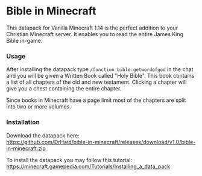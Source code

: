 # Bible in Minecraft

This datapack for Vanilla Minecraft 1.14 is the perfect addition to your Christian Minecraft server. It enables you to read the entire James King Bible in-game.

### Usage

After installing the datapack type `/function bible:getwordofgod` in the chat and you will be given a Written Book called "Holy Bible". This book contains a list of all chapters of the old and new testament. Clicking a chapter will give you a chest containing the entire chapter.

Since books in Minecraft have a page limit most of the chapters are split into two or more volumes.

### Installation

Download the datapack  here:<br>https://github.com/DrHaid/bible-in-minecraft/releases/download/v1.0/bible-in-minecraft.zip

To install the datapack you may follow this tutorial:<br><https://minecraft.gamepedia.com/Tutorials/Installing_a_data_pack>